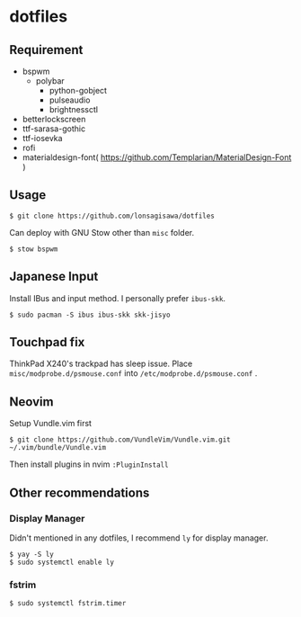 # dotfiles

## Requirement

* bspwm
  * polybar
    * python-gobject
    * pulseaudio
    * brightnessctl
* betterlockscreen
* ttf-sarasa-gothic
* ttf-iosevka
* rofi
* materialdesign-font( https://github.com/Templarian/MaterialDesign-Font )

## Usage

```
$ git clone https://github.com/lonsagisawa/dotfiles
```

Can deploy with GNU Stow other than `misc` folder.

```
$ stow bspwm
```

## Japanese Input

Install IBus and input method. I personally prefer `ibus-skk`.

```
$ sudo pacman -S ibus ibus-skk skk-jisyo
```

## Touchpad fix

ThinkPad X240's trackpad has sleep issue. Place `misc/modprobe.d/psmouse.conf` into `/etc/modprobe.d/psmouse.conf` .

## Neovim

Setup Vundle.vim first

```shell
$ git clone https://github.com/VundleVim/Vundle.vim.git ~/.vim/bundle/Vundle.vim
```

Then install plugins in nvim `:PluginInstall`

## Other recommendations

### Display Manager

Didn't mentioned in any dotfiles, I recommend `ly` for display manager.

```
$ yay -S ly
$ sudo systemctl enable ly
```

### fstrim

```
$ sudo systemctl fstrim.timer
```
